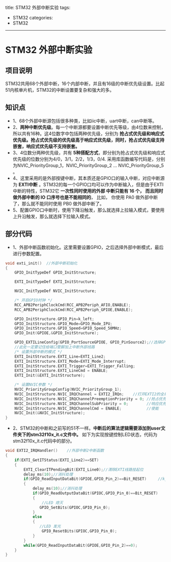 title: STM32 外部中断实验
tags:
- STM32
categories:
- STM32
---

# STM32 外部中断实验

## 项目说明
STM32共用68个外部中断，16个内部中断，并且有16级的中断优先级设置。比起51内核单片机，STM32的中断设置要复杂和强大的多。

## 知识点
- 1、68个外部中断源包括很多种类，比如iic中断，uart中断，can中断等。
- 2、**两种中断优先级**。每一个中断源都要设置中断优先等级，由4位数来控制，所以共有16种。这4位数字中包括两种优先级，分别为 **抢占式优先级和响应式优先级。抢占式优先级的优先级高于响应式优先级，同时，抢占式优先级支持嵌套，响应式优先级不支持嵌套。**
- 3、4位数分两种优先级，共有 **5种搭配方式**，即分别为抢占式优先级和响应式优先级的位数分别为4/0，3/1，2/2，1/3，0/4. 采用库函数编写代码是，分别为NVIC_PriorityGroup_1，NVIC_PriorityGroup_2 ... NVIC_PriorityGroup_5 。
- 4、这里采用的是外部按键中断，其本质还是GPIO口的输入中断，对应中断源为 **EXTI中断** 。STM32的每一个GPIO口均可以作为中断输入，但是由于EXTI中断的特性，STM32它 **一次性同时使用的外部 中断只能有 16 个， 而且同时做外部中断的 IO 口序号也是不能相同的**， 比如， 你使用 PA0 做外部中断了，那么就不能同时使用 PB0 做外部中断了。
- 5、配置GPIO口中断时，使用下降沿触发，那么就选择上拉输入模式，要使用上升沿触发，那么就选择下拉输入模式。


## 部分代码
- 1、外部中断函数初始化。这里需要设置GPIO，之后选择外部中断模式，最后进行参数配置。

```c
void exti_init()  //外部中断初始化
{
	GPIO_InitTypeDef GPIO_InitStructure;

	EXTI_InitTypeDef EXTI_InitStructure;

	NVIC_InitTypeDef NVIC_InitStructure;

	/* 开启GPIO时钟 */
	RCC_APB2PeriphClockCmd(RCC_APB2Periph_AFIO,ENABLE);
	RCC_APB2PeriphClockCmd(RCC_APB2Periph_GPIOE,ENABLE);

	GPIO_InitStructure.GPIO_Pin=k_left;
	GPIO_InitStructure.GPIO_Mode=GPIO_Mode_IPU;
	GPIO_InitStructure.GPIO_Speed=GPIO_Speed_50MHz;
	GPIO_Init(GPIOE,&GPIO_InitStructure);

	GPIO_EXTILineConfig(GPIO_PortSourceGPIOE, GPIO_PinSource2);//选择GPIO管脚用作外部中断线路
	//此处一定要记住给端口管脚加上中断外部线路
	/* 设置外部中断的模式 */
	EXTI_InitStructure.EXTI_Line=EXTI_Line2;
	EXTI_InitStructure.EXTI_Mode=EXTI_Mode_Interrupt;
	EXTI_InitStructure.EXTI_Trigger=EXTI_Trigger_Falling;
	EXTI_InitStructure.EXTI_LineCmd = ENABLE;
	EXTI_Init(&EXTI_InitStructure);

	/* 设置NVIC参数 */
	NVIC_PriorityGroupConfig(NVIC_PriorityGroup_1);		 
	NVIC_InitStructure.NVIC_IRQChannel = EXTI2_IRQn; 	//打开EXTI2的全局中断
	NVIC_InitStructure.NVIC_IRQChannelPreemptionPriority = 0; //抢占优先级为0
	NVIC_InitStructure.NVIC_IRQChannelSubPriority = 0;		  //响应优先级为0
	NVIC_InitStructure.NVIC_IRQChannelCmd = ENABLE; 		  //使能
	NVIC_Init(&NVIC_InitStructure); 		
}

```

- 2、STM32的中断和之前写的51不一样。**中断后的算法逻辑需要添加到user文件夹下的stm32f10x_it.c文件中。** 如下为实现按键控制LED状态，代码为stm32f10x_it.c代码中的部分。

```c
void EXTI2_IRQHandler()	   //外部中断2中断函数
{
	if(EXTI_GetITStatus(EXTI_Line2)==SET)
	{
   		EXTI_ClearITPendingBit(EXTI_Line0);//清除EXTI线路挂起位
		delay_ms(10);//消抖处理
		if(GPIO_ReadInputDataBit(GPIOE,GPIO_Pin_2)==Bit_RESET)	   //k_left按键按下
		{
			delay_ms(10);//消抖处理
			if(GPIO_ReadOutputDataBit(GPIOC,GPIO_Pin_0)==Bit_RESET)
			{
				//LED 熄灭
			   GPIO_SetBits(GPIOC,GPIO_Pin_0);
			}
			else
			{
			   //LED 发光
				GPIO_ResetBits(GPIOC,GPIO_Pin_0);
			}
		}
		while(GPIO_ReadInputDataBit(GPIOE,GPIO_Pin_2)==0);
	}		
}
```
